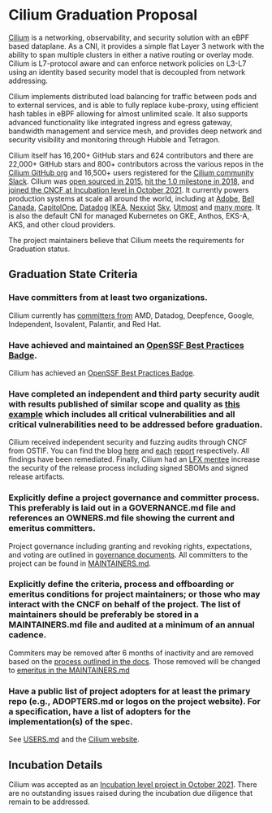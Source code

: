# Cilium Graduation Proposal

[Cilium](https://cilium.io)  is a networking, observability, and security solution with an eBPF based dataplane. As a CNI, it provides a simple flat Layer 3 network with the ability to span multiple clusters in either a native routing or overlay mode. Cilium is L7-protocol aware and can enforce network policies on L3-L7 using an identity based security model that is decoupled from network addressing.

Cilium implements distributed load balancing for traffic between pods and to external services, and is able to fully replace kube-proxy, using efficient hash tables in eBPF allowing for almost unlimited scale. It also supports advanced functionality like integrated ingress and egress gateway, bandwidth management and service mesh, and provides deep network and security visibility and monitoring through Hubble and Tetragon.


Cilium itself has 16,200+ GitHub stars and 624 contributors and there are 22,000+ GitHub stars and 800+ contributors across the various repos in the [Cilium GitHub org](https://github.com/cilium) and 16,500+ users registered for the [Cilium community Slack](https://cilium.herokuapp.com/). Cilium was [open sourced in 2015](https://github.com/cilium/cilium/commit/7fa3c60eb7dbe7a5a4caea3aab0396f75a8b10c7), [hit the 1.0 milestone in 2018](https://cilium.io/blog/2018/04/24/cilium-10/), and [joined the CNCF at Incubation level in October 2021](https://www.cncf.io/blog/2021/10/13/cilium-joins-cncf-as-an-incubating-project/). It currently powers production systems at scale all around the world, including at
[Adobe](https://www.youtube.com/watch?v=7UQ2CU6UEGY), [Bell Canada](https://www.youtube.com/watch?v=vJaOKGWiyvU), [CapitolOne](https://www.youtube.com/watch?v=hwOpCKBaJ-w&ab_channel=eBPFSummit), 
[Datadog](https://www.cncf.io/case-studies/datadog/)
[IKEA](https://www.youtube.com/watch?v=sg-F_R-ZVNc), [Nexxiot](https://www.cncf.io/case-studies/nexxiot/) [Sky](https://www.youtube.com/watch?v=u-4naOMfs_w), [Utmost](https://www.cncf.io/case-studies/utmost/) 
and [many more](https://github.com/cilium/cilium/blob/main/USERS.md). It is also the default CNI for managed Kubernetes on GKE, Anthos, EKS-A, AKS, and other cloud providers.

The project maintainers believe that Cilium meets the requirements for Graduation status. 

## Graduation State Criteria

### Have committers from at least two organizations.

Cilium currently has [committers from](https://github.com/cilium/cilium/blob/main/MAINTAINERS.md) AMD, Datadog, Deepfence, Google, Independent, Isovalent, Palantir, and Red Hat.

### Have achieved and maintained an [OpenSSF Best Practices Badge](https://bestpractices.coreinfrastructure.org/).

Cilium has achieved an [OpenSSF Best Practices Badge](https://bestpractices.coreinfrastructure.org/de/projects/1269).

### Have completed an independent and third party security audit with results published of similar scope and quality as [this example](https://github.com/envoyproxy/envoy#security-audit) which includes all critical vulnerabilities and all critical vulnerabilities need to be addressed before graduation.

Cilium received independent security and fuzzing audits through CNCF from OSTIF. You can find the blog [here](https://www.cncf.io/blog/2023/02/13/a-well-secured-project-cilium-security-audits-2022-published/) and [each](https://github.com/cilium/cilium.io/blob/main/Security-Reports/CiliumSecurityAudit2022.pdf) [report](https://github.com/cilium/cilium.io/blob/main/Security-Reports/CiliumFuzzingAudit2022.pdf) respectively. All findings have been remediated. Finally, Cilium had an [LFX mentee](https://github.com/cncf/mentoring/tree/main/lfx-mentorship/2022/03-Sept-Nov#cilium) increase the security of the release process including signed SBOMs and signed release artifacts.

### Explicitly define a project governance and committer process. This preferably is laid out in a GOVERNANCE.md file and references an OWNERS.md file showing the current and emeritus committers.

Project governance including granting and revoking rights, expectations, and voting are outlined in [governance documents](https://docs.cilium.io/en/latest/community/governance/). All committers to the project can be found in [MAINTAINERS.md](https://github.com/cilium/cilium/blob/main/MAINTAINERS.md).

### Explicitly define the criteria, process and offboarding or emeritus conditions for project maintainers; or those who may interact with the CNCF on behalf of the project. The list of maintainers should be preferably be stored in a MAINTAINERS.md file and audited at a minimum of an annual cadence.

Commiters may be removed after 6 months of inactivity and are removed based on the [process outlined in the docs](https://docs.cilium.io/en/v1.12/community/governance/commit_access/#revoking-commit-access). Those removed will be changed to [emeritus in the MAINTAINERS.md](https://github.com/cilium/cilium/blob/main/MAINTAINERS.md#cilium--hubble-emeritus-committers)

### Have a public list of project adopters for at least the primary repo (e.g., ADOPTERS.md or logos on the project website). For a specification, have a list of adopters for the implementation(s) of the spec.

See [USERS.md](https://github.com/cilium/cilium/blob/main/USERS.md) and the [Cilium website](https://cilium.io/adopters/).

## Incubation Details

Cilium was accepted as an [Incubation level project in October 2021](https://github.com/cncf/toc/pull/637). There are no outstanding issues raised during the incubation due diligence that remain to be addressed.

